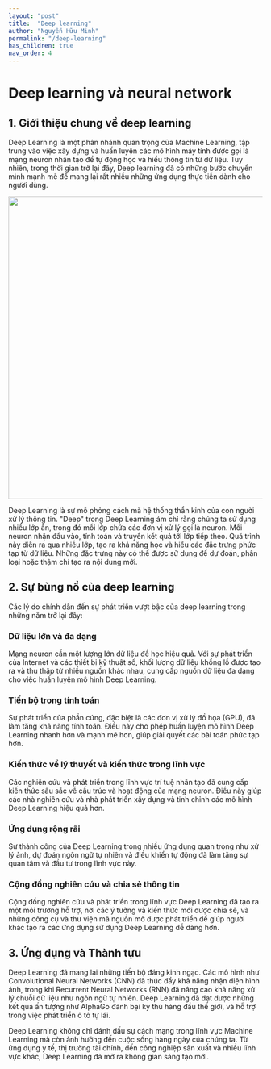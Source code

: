 ```yaml
---
layout: "post"
title:  "Deep learning"
author: "Nguyễn Hữu Minh"
permalink: "/deep-learning"
has_children: true
nav_order: 4
---
```


# Deep learning và neural network

## 1. Giới thiệu chung về deep learning

Deep Learning là một phân nhánh quan trọng của Machine Learning, tập trung vào việc xây dựng và huấn luyện các mô hình máy tính được gọi là mạng neuron nhân tạo để tự động học và hiểu thông tin từ dữ liệu.
Tuy nhiên, trong thời gian trở lại đây, Deep learning đã có những bước chuyển mình mạnh mẽ để mang lại rất nhiều những ứng dụng thực tiễn dành cho người dùng.

<img src="https://i.imgur.com/NWfeUDg.jpeg" style="width: 600px;"/>

Deep Learning là sự mô phỏng cách mà hệ thống thần kinh của con người xử lý thông tin.
"Deep" trong Deep Learning ám chỉ rằng chúng ta sử dụng nhiều lớp ẩn, trong đó mỗi lớp chứa các đơn vị xử lý gọi là neuron.
Mỗi neuron nhận đầu vào, tính toán và truyền kết quả tới lớp tiếp theo. Quá trình này diễn ra qua nhiều lớp, tạo ra khả năng học và hiểu các đặc trưng phức tạp từ dữ liệu.
Những đặc trưng này có thể được sử dụng để dự đoán, phân loại hoặc thậm chí tạo ra nội dung mới.

## 2. Sự bùng nổ của deep learning
Các lý do chính dẫn đến sự phát triển vượt bậc của deep learning trong những năm trở lại đây:

### Dữ liệu lớn và đa dạng

Mạng neuron cần một lượng lớn dữ liệu để học hiệu quả.
Với sự phát triển của Internet và các thiết bị kỹ thuật số, khối lượng dữ liệu khổng lồ được tạo ra và thu thập từ nhiều nguồn khác nhau, cung cấp nguồn dữ liệu đa dạng cho việc huấn luyện mô hình Deep Learning.

### Tiến bộ trong tính toán

Sự phát triển của phần cứng, đặc biệt là các đơn vị xử lý đồ họa (GPU), đã làm tăng khả năng tính toán.
Điều này cho phép huấn luyện mô hình Deep Learning nhanh hơn và mạnh mẽ hơn, giúp giải quyết các bài toán phức tạp hơn.

### Kiến thức về lý thuyết và kiến thức trong lĩnh vực

Các nghiên cứu và phát triển trong lĩnh vực trí tuệ nhân tạo đã cung cấp kiến thức sâu sắc về cấu trúc và hoạt động của mạng neuron.
Điều này giúp các nhà nghiên cứu và nhà phát triển xây dựng và tinh chỉnh các mô hình Deep Learning hiệu quả hơn.

### Ứng dụng rộng rãi
Sự thành công của Deep Learning trong nhiều ứng dụng quan trọng như xử lý ảnh, dự đoán ngôn ngữ tự nhiên và điều khiển tự động đã làm tăng sự quan tâm và đầu tư trong lĩnh vực này.

### Cộng đồng nghiên cứu và chia sẻ thông tin
Cộng đồng nghiên cứu và phát triển trong lĩnh vực Deep Learning đã tạo ra một môi trường hỗ trợ, nơi các ý tưởng và kiến thức mới được chia sẻ, và những công cụ và thư viện mã nguồn mở được phát triển để giúp người khác tạo ra các ứng dụng sử dụng Deep Learning dễ dàng hơn.

## 3. Ứng dụng và Thành tựu

Deep Learning đã mang lại những tiến bộ đáng kinh ngạc.
Các mô hình như Convolutional Neural Networks (CNN) đã thúc đẩy khả năng nhận diện hình ảnh, trong khi Recurrent Neural Networks (RNN) đã nâng cao khả năng xử lý chuỗi dữ liệu như ngôn ngữ tự nhiên.
Deep Learning đã đạt được những kết quả ấn tượng như AlphaGo đánh bại kỳ thủ hàng đầu thế giới, và hỗ trợ trong việc phát triển ô tô tự lái.

Deep Learning không chỉ đánh dấu sự cách mạng trong lĩnh vực Machine Learning mà còn ảnh hưởng đến cuộc sống hàng ngày của chúng ta.
Từ ứng dụng y tế, thị trường tài chính, đến công nghiệp sản xuất và nhiều lĩnh vực khác, Deep Learning đã mở ra không gian sáng tạo mới.
